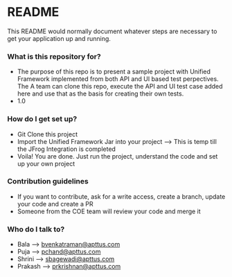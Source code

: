 # README #

This README would normally document whatever steps are necessary to get your application up and running.

### What is this repository for? ###

* The purpose of this repo is to present a sample project with Unified Framework implemented from both API and UI based test perpectives. The A team can clone this repo, execute the API and UI test case added here and use that as the basis for creating their own tests.
* 1.0

### How do I get set up? ###

* Git Clone this project
* Import the Unified Framework Jar into your project --> This is temp till the JFrog Integration is completed
* Voila! You are done. Just run the project, understand the code and set up your own project

### Contribution guidelines ###

* If you want to contribute, ask for a write access, create a branch, update your code and create a PR
* Someone from the COE team will review your code and merge it


### Who do I talk to? ###

* Bala --> bvenkatraman@apttus.com
* Puja --> pchand@apttus.com
* Shrini --> sbagewadi@apttus.com
* Prakash --> prkrishnan@apttus.com